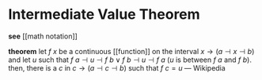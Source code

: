 # Intermediate Value Theorem

**see** [[math notation]]

**theorem** let $f\ x$ be a continuous [[function]] on the interval $x \rightarrow (a \dashv x \dashv b)$ and let $u$ such that $f\ a \dashv u \dashv f\ b \lor f\ b \dashv u \dashv f\ a$ ($u$ is between $f\ a$ and $f\ b$). then, there is a $c$ in $c \rightarrow (a \dashv c \dashv b)$ such that $f\ c = u$ &mdash; Wikipedia
